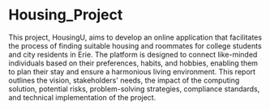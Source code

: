 # Housing_Project
This project, HousingU, aims to develop an online application that facilitates the process of finding suitable housing and roommates for college students and city residents in Erie. The platform is designed to connect like-minded individuals based on their preferences, habits, and hobbies, enabling them to plan their stay and ensure a harmonious living environment. This report outlines the vision, stakeholders' needs, the impact of the computing solution, potential risks, problem-solving strategies, compliance standards, and technical implementation of the project.
